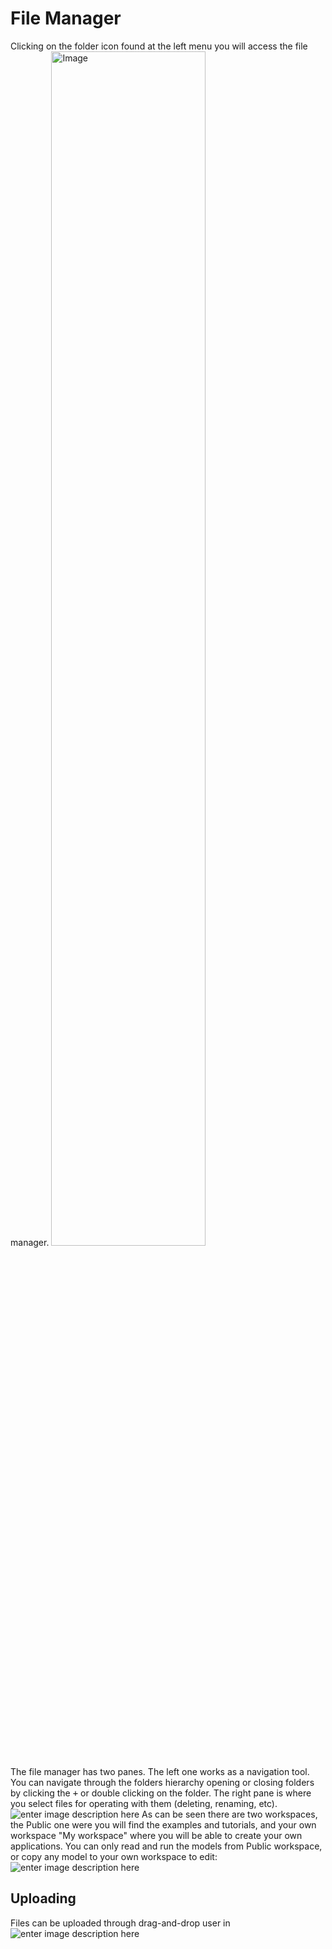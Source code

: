 # File Manager
Clicking on the folder icon found at the left menu you will access the file manager.
<img alt="Image" title="icon coco" src="http://img.pyplan.org/FileManger-Open_small.png" width="70%"/>

The file manager has two panes. The left one works as a navigation tool. You can navigate through the folders hierarchy opening or closing folders by clicking the <kbd>+</kbd> or double clicking on the folder.
The right pane is where you select files for operating with them (deleting, renaming, etc).
![enter image description here](http://img.pyplan.org/FileManager-home.png)
As can be seen there are two workspaces, the Public one were you will find the examples and tutorials, and your own workspace "My workspace" where you will be able to create your own applications.
You can only read and run the models from Public workspace, or copy any model to your own workspace to edit:
![enter image description here](http://img.pyplan.org/FileManager-CopyIn.png)

## Uploading
Files can be uploaded through  drag-and-drop user in
![enter image description here](http://img.pyplan.org/FileManager-upload.gif)
<!--stackedit_data:
eyJoaXN0b3J5IjpbOTkwMDQ3Mzc5LDc2ODE2MzQ2NiwtNjA3NT
I0OTY0LDU2NjU3OTY2NiwtMjExNTA4NjUwMiwxNDUzMDE0Mjgy
LC02MjA4NjIzMzcsLTE1ODU1NjAwMDYsMTQwNTE5MzE0OCwxND
QyNDA5ODYxLDgyMjQzNTU0NCwyMDcyMjk0MjkxLC0yODc5OTIy
MjQsMTc0MzE4MTcwNywtMTIyMTg1OTgwMyw0NjA5OTk4MjgsLT
I5MzAyNTMxNiwxNzQ1MjMyNTU4XX0=
-->